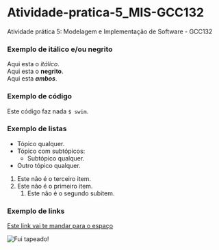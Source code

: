 # Atividade-pratica-5_MIS-GCC132
Atividade prática 5: Modelagem e Implementação de Software - GCC132

### Exemplo de itálico e/ou negrito
Aqui esta o *itálico*.<br>
Aqui esta o **negrito**.<br>
Aqui esta **_ambos_**.<br>

### Exemplo de código
Este código faz nada `$ swim`.

### Exemplo de listas
- Tópico qualquer.
- Tópico com subtópicos:
   - Subtópico qualquer.
- Outro tópico qualquer.

1. Este não é o terceiro item.
2. Este não é o primeiro item.
   1. Este não é o segundo subitem.

### Exemplo de links
[Este link vai te mandar para o espaço](https://i1.wp.com/www.deviante.com.br/wp-content/uploads/2020/10/Direito-espacial.jpg?fit=1125%2C563 "Houston temos não nenhum problema")

![Fui tapeado!](https://fuitapeado.com.br/wp-content/uploads/2020/12/pica-pau-fui-tapeado-300x198.jpg "Não foi")
